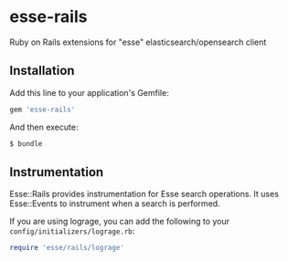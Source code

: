 # esse-rails
 Ruby on Rails extensions for "esse" elasticsearch/opensearch client

## Installation

Add this line to your application's Gemfile:

```ruby
gem 'esse-rails'
```

And then execute:

```bash
$ bundle
```

## Instrumentation

Esse::Rails provides instrumentation for Esse search operations. It uses Esse::Events to instrument when a search is performed.

If you are using lograge, you can add the following to your `config/initializers/lograge.rb`:

```ruby
require 'esse/rails/lograge'
```
